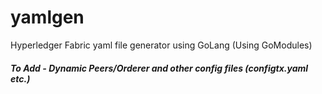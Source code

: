 # yamlgen
Hyperledger Fabric yaml file generator using GoLang (Using GoModules)

##### To Add - Dynamic Peers/Orderer and other config files (configtx.yaml etc.)
